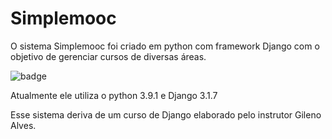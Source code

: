 # Simplemooc
O sistema Simplemooc foi criado em python com framework Django com o objetivo de gerenciar cursos de diversas áreas.

![badge](https://img.shields.io/badge/Python-simplemooc-brightgreen)

Atualmente ele utiliza o python 3.9.1 e Django 3.1.7

Esse sistema deriva de um curso de Django elaborado pelo instrutor Gileno Alves.

